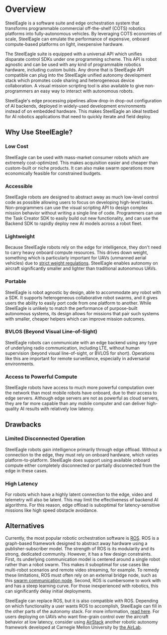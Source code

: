 # Overview
SteelEagle is a software suite and edge orchestration system that transforms programmable commercial off-the-shelf (COTS) robotics platforms into fully-autonomous vehicles. By leveraging COTS economies of scale, SteelEagle can emulate the performance of expensive, onboard compute-based platforms on light, inexpensive hardware.

The SteelEagle suite is equipped with a universal API which unifies disparate control SDKs under one programming scheme. This API is robot agnostic and can be used with any kind of programmable robotics hardware, including custom builds. Any drone that is SteelEagle API compatible can plug into the SteelEagle unified autonomy development stack which promotes code sharing and heterogeneous device collaboration. A visual mission scripting tool is also available to give non-programmers an easy way to interact with autonomous robots.

SteelEagle's edge processing pipelines allow drop-in drop-out configuration of AI backends, deployed in widely-used development environments instead of on embedded hardware. This makes SteelEagle an ideal testbed for AI robotics applications that need to quickly iterate and field deploy.

## Why Use SteelEagle?

### Low Cost
SteelEagle can be used with mass-market consumer robots which are extremely cost-optimized. This makes acquisition easier and cheaper than custom-built or niche products. It can also make swarm operations more economically feasible for constrained budgets.

### Accessible
SteelEagle robots are designed to abstract away as much low-level control code as possible allowing users to focus on developing high-level tasks. Non-programmers can use the visual scripting API to design complex mission behavior without writing a single line of code. Programmers can use the Task Creator SDK to easily build out new functionality, and can use the Backend SDK to rapidly deploy new AI models across a robot fleet.

### Lightweight
Because SteelEagle robots rely on the edge for intelligence, they don't need to carry heavy onboard compute resources. This drives down weight, something which is particularly important for UAVs (unmanned aerial vehicles) due to [strict weight regulations](https://www.faa.gov/uas/commercial_operators/operations_over_people). SteelEagle enables autonomy on aircraft significantly smaller and lighter than traditional autonomous UAVs.

### Portable
SteelEagle is robot agnostic by design, able to accommodate any robot with a SDK. It supports heterogeneous collaborative robot swarms, and it gives users the ability to easily port code from one platform to another. While SteelEagle is unlikely to match the performance of purpose-built autonomous systems, its design allows for missions that pair such systems with smaller, cheaper helpers which can improve mission outcomes.

### BVLOS (Beyond Visual Line-of-Sight)
SteelEagle robots can communicate with an edge backend using any type of underlying radio communication, including LTE, without human supervision (beyond visual line-of-sight, or BVLOS for short). Operations like this are important for remote surveillance, especially in adversarial environments.

### Access to Powerful Compute
SteelEagle robots have access to much more powerful computation over the network than most mobile robots have onboard, due to their access to edge servers. Although edge servers are not as powerful as cloud servers, they are far more capable than any mobile computer and can deliver high-quality AI results with relatively low latency.

## Drawbacks

### Limited Disconnected Operation
SteelEagle robots gain intelligence primarily through edge offload. Without a connection to the edge, they must rely on onboard hardware, which varies platform-to-platform. SteelEagle does support using available onboard compute either completely disconnected or partially disconnected from the edge in these cases.

### High Latency
For robots which have a highly latent connection to the edge, video and telemetry will also be latent. This may limit the effectiveness of backend AI algorithms. For this reason, edge offload is suboptimal for  latency-sensitive missions like high speed obstacle avoidance.

## Alternatives
Currently, the most popular robotic orchestration software is [ROS](https://www.ros.org/). ROS is a graph-based framework designed to abstract away hardware using a publisher-subscriber model. The strength of ROS is its modularity and its strong, dedicated community. However, it has a few design constraints. First, its underlying communication model is centered around a single robot rather than a robot swarm. This makes it suboptimal for use cases like multi-robot scenarios and remote video streaming, for example. To remedy these limitations, ROS must often rely on an external bridge node, such as this [swarm communication node](https://wiki.ros.org/swarm_ros_bridge). Second, ROS is cumbersome to work with and has a steep learning curve. For those inexperienced with robotics, this can significantly delay initial deployments.

SteelEagle can replace ROS, but it is also compatible with ROS. Depending on which functionality a user wants ROS to accomplish, SteelEagle can fill in the other parts of the autonomy stack. For more information, [read here]().
For users deploying on UAVs who want fine-grain control over the aircraft behavior at low latency, consider using [AirStack](https://docs.theairlab.org/main/docs/) another robotic autonomy framework developed at Carnegie Mellon University by [the AirLab](https://theairlab.org/).
